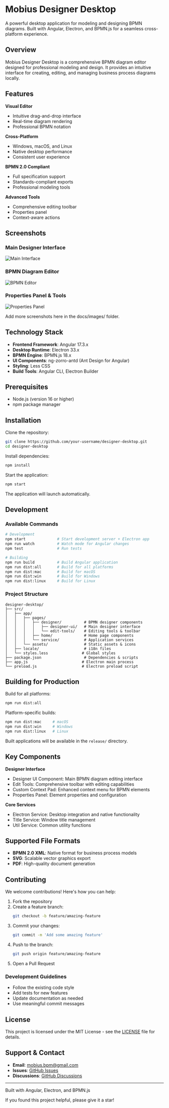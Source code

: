 # Mobius Designer Desktop

A powerful desktop application for modeling and designing BPMN diagrams. Built with Angular, Electron, and BPMN.js for a seamless cross-platform experience.

## Overview

Mobius Designer Desktop is a comprehensive BPMN diagram editor designed for professional modeling and design. It provides an intuitive interface for creating, editing, and managing business process diagrams locally.

## Features

**Visual Editor**
- Intuitive drag-and-drop interface
- Real-time diagram rendering
- Professional BPMN notation

**Cross-Platform**
- Windows, macOS, and Linux
- Native desktop performance
- Consistent user experience

**BPMN 2.0 Compliant**
- Full specification support
- Standards-compliant exports
- Professional modeling tools

**Advanced Tools**
- Comprehensive editing toolbar
- Properties panel
- Context-aware actions

## Screenshots

### Main Designer Interface
![Main Interface](docs/images/home-page.png)

### BPMN Diagram Editor
![BPMN Editor](docs/images/bpmn-editor.png)

### Properties Panel & Tools
![Properties Panel](docs/images/properties-panel.png)

Add more screenshots here in the docs/images/ folder.

## Technology Stack

- **Frontend Framework**: Angular 17.3.x
- **Desktop Runtime**: Electron 33.x
- **BPMN Engine**: BPMN.js 18.x
- **UI Components**: ng-zorro-antd (Ant Design for Angular)
- **Styling**: Less CSS
- **Build Tools**: Angular CLI, Electron Builder

## Prerequisites

- Node.js (version 16 or higher)
- npm package manager

## Installation

Clone the repository:
```bash
git clone https://github.com/your-username/designer-desktop.git
cd designer-desktop
```

Install dependencies:
```bash
npm install
```

Start the application:
```bash
npm start
```

The application will launch automatically.

## Development

### Available Commands

```bash
# Development
npm start              # Start development server + Electron app
npm run watch          # Watch mode for Angular changes
npm test               # Run tests

# Building
npm run build          # Build Angular application
npm run dist:all       # Build for all platforms
npm run dist:mac       # Build for macOS
npm run dist:win       # Build for Windows
npm run dist:linux     # Build for Linux
```

### Project Structure

```
designer-desktop/
├── src/
│   ├── app/
│   │   ├── pages/
│   │   │   ├── designer/          # BPMN designer components
│   │   │   │   ├── designer-ui/   # Main designer interface
│   │   │   │   └── edit-tools/    # Editing tools & toolbar
│   │   │   ├── home/              # Home page components
│   │   │   └── service/           # Application services
│   │   └── assets/                # Static assets & icons
│   ├── locale/                    # i18n files
│   └── styles.less               # Global styles
├── package.json                   # Dependencies & scripts
├── app.js                        # Electron main process
└── preload.js                    # Electron preload script
```

## Building for Production

Build for all platforms:
```bash
npm run dist:all
```

Platform-specific builds:
```bash
npm run dist:mac     # macOS
npm run dist:win     # Windows
npm run dist:linux   # Linux
```

Built applications will be available in the `release/` directory.

## Key Components

**Designer Interface**
- Designer UI Component: Main BPMN diagram editing interface
- Edit Tools: Comprehensive toolbar with editing capabilities
- Custom Context Pad: Enhanced context menu for BPMN elements
- Properties Panel: Element properties and configuration

**Core Services**
- Electron Service: Desktop integration and native functionality
- Title Service: Window title management
- Util Service: Common utility functions

## Supported File Formats

- **BPMN 2.0 XML**: Native format for business process models
- **SVG**: Scalable vector graphics export
- **PDF**: High-quality document generation

## Contributing

We welcome contributions! Here's how you can help:

1. Fork the repository
2. Create a feature branch:
   ```bash
   git checkout -b feature/amazing-feature
   ```
3. Commit your changes:
   ```bash
   git commit -m 'Add some amazing feature'
   ```
4. Push to the branch:
   ```bash
   git push origin feature/amazing-feature
   ```
5. Open a Pull Request

### Development Guidelines

- Follow the existing code style
- Add tests for new features
- Update documentation as needed
- Use meaningful commit messages

## License

This project is licensed under the MIT License - see the [LICENSE](LICENSE) file for details.

## Support & Contact

- **Email**: mobius.bpm@gmail.com
- **Issues**: [GitHub Issues](https://github.com/your-username/designer-desktop/issues)
- **Discussions**: [GitHub Discussions](https://github.com/your-username/designer-desktop/discussions)

---

Built with Angular, Electron, and BPMN.js

If you found this project helpful, please give it a star!